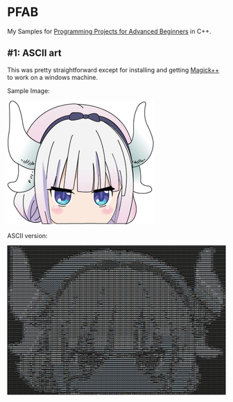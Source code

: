 # PFAB
My Samples for [Programming Projects for Advanced Beginners](https://robertheaton.com/2018/12/08/programming-projects-for-advanced-beginners/) in C++.

## #1: ASCII art
This was pretty straightforward except for installing and getting [Magick++](https://imagemagick.org/Magick++/) to work on a windows machine. 

Sample Image: 

![Image of mad Kanna](ascii/kanna_mad.png)

ASCII version:

![ascii kanna](ascii/ascii_kanna.png)

